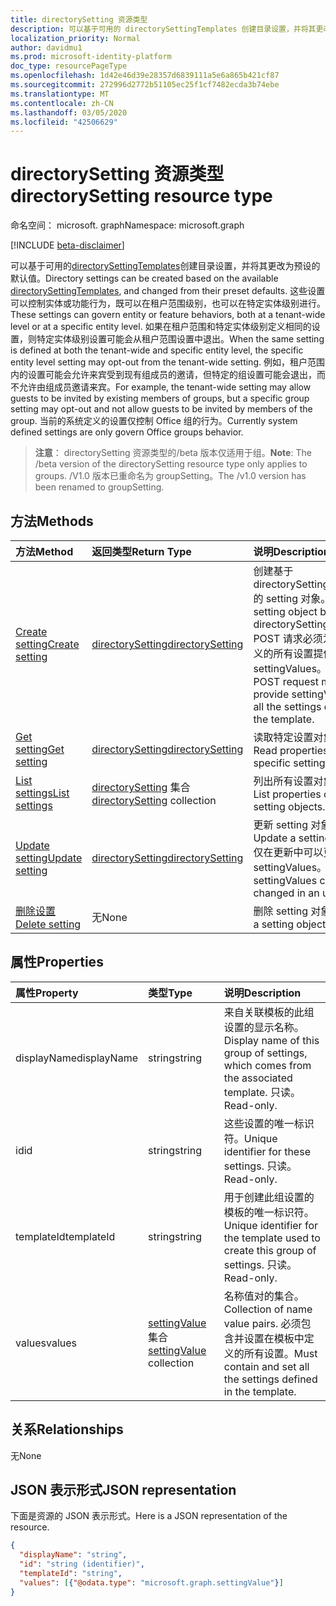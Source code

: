 ```yaml
---
title: directorySetting 资源类型
description: 可以基于可用的 directorySettingTemplates 创建目录设置，并将其更改为预设的默认值。 这些设置可以控制实体或功能行为，既可以在租户范围级别，也可以在特定实体级别进行。 如果在租户范围和特定实体级别定义相同的设置，则特定实体级别设置可能会从租户范围设置中退出。  例如，租户范围内的设置可能会允许来宾受到现有组成员的邀请，但特定的组设置可能会退出，而不允许由组成员邀请来宾。 当前的系统定义的设置仅控制 Office 组的行为。
localization_priority: Normal
author: davidmu1
ms.prod: microsoft-identity-platform
doc_type: resourcePageType
ms.openlocfilehash: 1d42e46d39e28357d6839111a5e6a865b421cf87
ms.sourcegitcommit: 272996d2772b51105ec25f1cf7482ecda3b74ebe
ms.translationtype: MT
ms.contentlocale: zh-CN
ms.lasthandoff: 03/05/2020
ms.locfileid: "42506629"
---
```

# <a name="directorysetting-resource-type"></a><span data-ttu-id="22521-107">directorySetting 资源类型</span><span class="sxs-lookup"><span data-stu-id="22521-107">directorySetting resource type</span></span>

<span data-ttu-id="22521-108">命名空间： microsoft. graph</span><span class="sxs-lookup"><span data-stu-id="22521-108">Namespace: microsoft.graph</span></span>

[!INCLUDE [beta-disclaimer](../../includes/beta-disclaimer.md)]

<span data-ttu-id="22521-109">可以基于可用的[directorySettingTemplates](directorysettingtemplate.md)创建目录设置，并将其更改为预设的默认值。</span><span class="sxs-lookup"><span data-stu-id="22521-109">Directory settings can be created based on the available [directorySettingTemplates](directorysettingtemplate.md), and changed from their preset defaults.</span></span> <span data-ttu-id="22521-110">这些设置可以控制实体或功能行为，既可以在租户范围级别，也可以在特定实体级别进行。</span><span class="sxs-lookup"><span data-stu-id="22521-110">These settings can govern entity or feature behaviors, both at a tenant-wide level or at a specific entity level.</span></span> <span data-ttu-id="22521-111">如果在租户范围和特定实体级别定义相同的设置，则特定实体级别设置可能会从租户范围设置中退出。</span><span class="sxs-lookup"><span data-stu-id="22521-111">When the same setting is defined at both the tenant-wide and specific entity level, the specific entity level setting may opt-out from the tenant-wide setting.</span></span>  <span data-ttu-id="22521-112">例如，租户范围内的设置可能会允许来宾受到现有组成员的邀请，但特定的组设置可能会退出，而不允许由组成员邀请来宾。</span><span class="sxs-lookup"><span data-stu-id="22521-112">For example, the tenant-wide setting may allow guests to be invited by existing members of groups, but a specific group setting may opt-out and not allow guests to be invited by members of the group.</span></span> <span data-ttu-id="22521-113">当前的系统定义的设置仅控制 Office 组的行为。</span><span class="sxs-lookup"><span data-stu-id="22521-113">Currently system defined settings are only govern Office groups behavior.</span></span>

> <span data-ttu-id="22521-114">**注意**： directorySetting 资源类型的/beta 版本仅适用于组。</span><span class="sxs-lookup"><span data-stu-id="22521-114">**Note**: The /beta version of the directorySetting resource type only applies to groups.</span></span> <span data-ttu-id="22521-115">/V1.0 版本已重命名为 groupSetting。</span><span class="sxs-lookup"><span data-stu-id="22521-115">The /v1.0 version has been renamed to groupSetting.</span></span>

## <a name="methods"></a><span data-ttu-id="22521-116">方法</span><span class="sxs-lookup"><span data-stu-id="22521-116">Methods</span></span>

| <span data-ttu-id="22521-117">方法</span><span class="sxs-lookup"><span data-stu-id="22521-117">Method</span></span>           | <span data-ttu-id="22521-118">返回类型</span><span class="sxs-lookup"><span data-stu-id="22521-118">Return Type</span></span>    |<span data-ttu-id="22521-119">说明</span><span class="sxs-lookup"><span data-stu-id="22521-119">Description</span></span>|
|:---------------|:--------|:----------|
|[<span data-ttu-id="22521-120">Create setting</span><span class="sxs-lookup"><span data-stu-id="22521-120">Create setting</span></span>](../api/directorysetting-post-settings.md) | [<span data-ttu-id="22521-121">directorySetting</span><span class="sxs-lookup"><span data-stu-id="22521-121">directorySetting</span></span>](directorysetting.md) |<span data-ttu-id="22521-122">创建基于 directorySettingTemplate 的 setting 对象。</span><span class="sxs-lookup"><span data-stu-id="22521-122">Create a setting object based on a directorySettingTemplate.</span></span> <span data-ttu-id="22521-123">POST 请求必须为模板中定义的所有设置提供 settingValues。</span><span class="sxs-lookup"><span data-stu-id="22521-123">The POST request must provide settingValues for all the settings defined in the template.</span></span>|
|[<span data-ttu-id="22521-124">Get setting</span><span class="sxs-lookup"><span data-stu-id="22521-124">Get setting</span></span>](../api/directorysetting-get.md) | [<span data-ttu-id="22521-125">directorySetting</span><span class="sxs-lookup"><span data-stu-id="22521-125">directorySetting</span></span>](directorysetting.md) |<span data-ttu-id="22521-126">读取特定设置对象的属性。</span><span class="sxs-lookup"><span data-stu-id="22521-126">Read properties of a specific setting object.</span></span>|
|[<span data-ttu-id="22521-127">List settings</span><span class="sxs-lookup"><span data-stu-id="22521-127">List settings</span></span>](../api/directorysetting-list.md) | <span data-ttu-id="22521-128">[directorySetting](directorysetting.md) 集合</span><span class="sxs-lookup"><span data-stu-id="22521-128">[directorySetting](directorysetting.md) collection</span></span> |<span data-ttu-id="22521-129">列出所有设置对象的属性。</span><span class="sxs-lookup"><span data-stu-id="22521-129">List properties of all setting objects.</span></span>|
|[<span data-ttu-id="22521-130">Update setting</span><span class="sxs-lookup"><span data-stu-id="22521-130">Update setting</span></span>](../api/directorysetting-update.md) | [<span data-ttu-id="22521-131">directorySetting</span><span class="sxs-lookup"><span data-stu-id="22521-131">directorySetting</span></span>](directorysetting.md)  |<span data-ttu-id="22521-132">更新 setting 对象。</span><span class="sxs-lookup"><span data-stu-id="22521-132">Update a setting object.</span></span> <span data-ttu-id="22521-133">仅在更新中可以更改 settingValues。</span><span class="sxs-lookup"><span data-stu-id="22521-133">Only settingValues can be changed in an update.</span></span>|
|[<span data-ttu-id="22521-134">删除设置</span><span class="sxs-lookup"><span data-stu-id="22521-134">Delete setting</span></span>](../api/directorysetting-delete.md) | <span data-ttu-id="22521-135">无</span><span class="sxs-lookup"><span data-stu-id="22521-135">None</span></span> |<span data-ttu-id="22521-136">删除 setting 对象。</span><span class="sxs-lookup"><span data-stu-id="22521-136">Delete a setting object.</span></span> |

## <a name="properties"></a><span data-ttu-id="22521-137">属性</span><span class="sxs-lookup"><span data-stu-id="22521-137">Properties</span></span>
| <span data-ttu-id="22521-138">属性</span><span class="sxs-lookup"><span data-stu-id="22521-138">Property</span></span>     | <span data-ttu-id="22521-139">类型</span><span class="sxs-lookup"><span data-stu-id="22521-139">Type</span></span>   |<span data-ttu-id="22521-140">说明</span><span class="sxs-lookup"><span data-stu-id="22521-140">Description</span></span>|
|:---------------|:--------|:----------|
|<span data-ttu-id="22521-141">displayName</span><span class="sxs-lookup"><span data-stu-id="22521-141">displayName</span></span>|<span data-ttu-id="22521-142">string</span><span class="sxs-lookup"><span data-stu-id="22521-142">string</span></span>|<span data-ttu-id="22521-143">来自关联模板的此组设置的显示名称。</span><span class="sxs-lookup"><span data-stu-id="22521-143">Display name of this group of settings, which comes from the associated template.</span></span> <span data-ttu-id="22521-144">只读。</span><span class="sxs-lookup"><span data-stu-id="22521-144">Read-only.</span></span>|
|<span data-ttu-id="22521-145">id</span><span class="sxs-lookup"><span data-stu-id="22521-145">id</span></span>|<span data-ttu-id="22521-146">string</span><span class="sxs-lookup"><span data-stu-id="22521-146">string</span></span>| <span data-ttu-id="22521-147">这些设置的唯一标识符。</span><span class="sxs-lookup"><span data-stu-id="22521-147">Unique identifier for these settings.</span></span> <span data-ttu-id="22521-148">只读。</span><span class="sxs-lookup"><span data-stu-id="22521-148">Read-only.</span></span>|
|<span data-ttu-id="22521-149">templateId</span><span class="sxs-lookup"><span data-stu-id="22521-149">templateId</span></span>|<span data-ttu-id="22521-150">string</span><span class="sxs-lookup"><span data-stu-id="22521-150">string</span></span>| <span data-ttu-id="22521-151">用于创建此组设置的模板的唯一标识符。</span><span class="sxs-lookup"><span data-stu-id="22521-151">Unique identifier for the template used to create this group of settings.</span></span> <span data-ttu-id="22521-152">只读。</span><span class="sxs-lookup"><span data-stu-id="22521-152">Read-only.</span></span>|
|<span data-ttu-id="22521-153">values</span><span class="sxs-lookup"><span data-stu-id="22521-153">values</span></span>|<span data-ttu-id="22521-154">[settingValue](settingvalue.md)集合</span><span class="sxs-lookup"><span data-stu-id="22521-154">[settingValue](settingvalue.md) collection</span></span>| <span data-ttu-id="22521-155">名称值对的集合。</span><span class="sxs-lookup"><span data-stu-id="22521-155">Collection of name value pairs.</span></span> <span data-ttu-id="22521-156">必须包含并设置在模板中定义的所有设置。</span><span class="sxs-lookup"><span data-stu-id="22521-156">Must contain and set all the settings defined in the template.</span></span>|

## <a name="relationships"></a><span data-ttu-id="22521-157">关系</span><span class="sxs-lookup"><span data-stu-id="22521-157">Relationships</span></span>
<span data-ttu-id="22521-158">无</span><span class="sxs-lookup"><span data-stu-id="22521-158">None</span></span>


## <a name="json-representation"></a><span data-ttu-id="22521-159">JSON 表示形式</span><span class="sxs-lookup"><span data-stu-id="22521-159">JSON representation</span></span>

<span data-ttu-id="22521-160">下面是资源的 JSON 表示形式。</span><span class="sxs-lookup"><span data-stu-id="22521-160">Here is a JSON representation of the resource.</span></span>

<!-- {
  "blockType": "resource",
  "optionalProperties": [

  ],
  "@odata.type": "microsoft.graph.directorySetting"
}-->

```json
{
  "displayName": "string",
  "id": "string (identifier)",
  "templateId": "string",
  "values": [{"@odata.type": "microsoft.graph.settingValue"}]
}

```

<!-- uuid: 8fcb5dbc-d5aa-4681-8e31-b001d5168d79
2015-10-25 14:57:30 UTC -->
<!--
{
  "type": "#page.annotation",
  "description": "directorySetting resource",
  "keywords": "",
  "section": "documentation",
  "tocPath": "",
  "suppressions": []
}
-->
